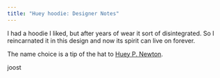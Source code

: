 ```yaml
---
title: "Huey hoodie: Designer Notes"
---
```


I had a hoodie I liked, but after years of wear it sort of disintegrated.
So I reincarnated it in this design and now its spirit can live on forever.

The name choice is a tip of the hat to [Huey P. Newton](https://en.wikipedia.org/wiki/Huey_P._Newton).

joost
